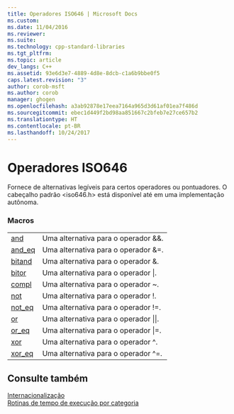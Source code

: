 ```yaml
---
title: Operadores ISO646 | Microsoft Docs
ms.custom: 
ms.date: 11/04/2016
ms.reviewer: 
ms.suite: 
ms.technology: cpp-standard-libraries
ms.tgt_pltfrm: 
ms.topic: article
dev_langs: C++
ms.assetid: 93e6d3e7-4889-4d8e-8dcb-c1a6b9bbe0f5
caps.latest.revision: "3"
author: corob-msft
ms.author: corob
manager: ghogen
ms.openlocfilehash: a3ab92878e17eea7164a965d3d61af01ea7f486d
ms.sourcegitcommit: ebec1d449f2bd98aa851667c2bfeb7e27ce657b2
ms.translationtype: HT
ms.contentlocale: pt-BR
ms.lasthandoff: 10/24/2017
---
```

# <a name="iso646-operators"></a>Operadores ISO646
Fornece de alternativas legíveis para certos operadores ou pontuadores. O cabeçalho padrão \<iso646.h> está disponível até em uma implementação autônoma.  
  
### <a name="macros"></a>Macros  
  
|||  
|-|-|  
|[and](../c-runtime-library/reference/and.md)|Uma alternativa para o operador &&.|  
|[and_eq](../c-runtime-library/reference/and-eq.md)|Uma alternativa para o operador &=.|  
|[bitand](../c-runtime-library/reference/bitand.md)|Uma alternativa para o operador &.|  
|[bitor](../c-runtime-library/reference/bitor.md)|Uma alternativa para o operador &#124;.|  
|[compl](../c-runtime-library/reference/compl.md)|Uma alternativa para o operador ~.|  
|[not](../c-runtime-library/reference/not.md)|Uma alternativa para o operador !.|  
|[not_eq](../c-runtime-library/reference/not-eq.md)|Uma alternativa para o operador !=.|  
|[or](../c-runtime-library/reference/or.md)|Uma alternativa para o operador &#124;&#124;.|  
|[or_eq](../c-runtime-library/reference/or-eq.md)|Uma alternativa para o operador &#124;=.|  
|[xor](../c-runtime-library/reference/xor.md)|Uma alternativa para o operador ^.|  
|[xor_eq](../c-runtime-library/reference/xor-eq.md)|Uma alternativa para o operador ^=.|  
  
## <a name="see-also"></a>Consulte também  
 [Internacionalização](../c-runtime-library/internationalization.md)   
 [Rotinas de tempo de execução por categoria](../c-runtime-library/run-time-routines-by-category.md)